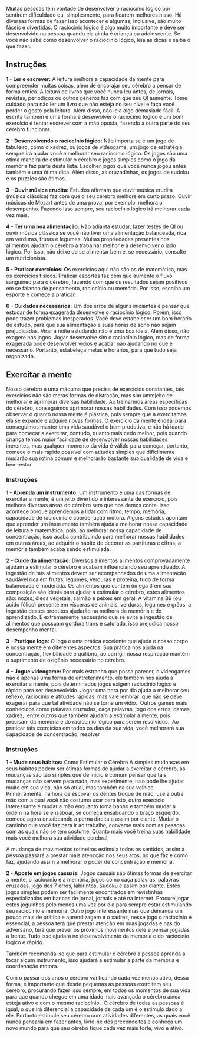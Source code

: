 Muitas pessoas têm vontade de desenvolver o raciocínio lógico por sentirem dificuldade ou, simplesmente, para ficarem melhores nisso. Há diversas formas de fazer isso acontecer e algumas, inclusive, são muito fáceis e divertidas. O raciocínio lógico é algo muito importante e deve ser desenvolvido na pessoa quando ela ainda é criança ou adolescente. Se você não sabe como desenvolver o raciocínio lógico, leia as dicas e saiba o que fazer:

## Instruções

**1 - Ler e escrever:** A leitura melhora a capacidade da mente para compreender muitas coisas, além de encorajar seu cérebro a pensar de forma crítica. A leitura de livros que você nunca leu antes, de jornais, revistas, periódicos ou outros gêneros faz com que seu QI aumente. Tome cuidado para não ler um livro que não esteja no seu nível e faça você perder o gosto pela leitura. Além disso, não leia algo demasiado fácil. A escrita também é uma forma e desenvolver o raciocínio lógico e um bom exercício é tentar escrever com a mão oposta, fazendo a outra parte do seu cérebro funcionar.

**2 - Desenvolvendo o raciocínio lógico:** Não importa se é um jogo de tabuleiro, como o xadrez, ou jogos de videogame, um jogo de estratégia sempre irá ajudar você a melhorar seu raciocínio lógico. Os jogos são uma ótima maneira de estimular o cérebro e jogos simples como o jogo da memória faz parte desta lista. Escolher jogos que você nunca jogou antes também é uma ótima dica. Além disso, as cruzadinhas, os jogos de sudoku e os puzzles são ótimos.

**3 - Ouvir música erudita:** Estudos afirmam que ouvir música erudita (música clássica) faz com que o seu cérebro melhore em curto prazo. Ouvir músicas de Mozart antes de uma prova, por exemplo, melhora o desempenho. Fazendo isso sempre, seu raciocínio lógico irá melhorar cada vez mais.

**4 - Ter uma boa alimentação:** Não adianta estudar, fazer testes de QI ou ouvir música clássica se você não tiver uma alimentação balanceada, rica em verduras, frutas e legumes. Muitas propriedades presentes nos alimentos ajudam o cérebro a trabalhar melhor e a desenvolver o lado lógico. Por isso, não deixe de se alimentar bem e, se necessário, consulte um nutricionista.

**5 - Praticar exercícios: O**s exercícios aqui não são os de matemática, mas os exercícios físicos. Praticar esportes faz com que aumente o fluxo sanguíneo para o cérebro, fazendo com que os resultados sejam positivos em se falando de pensamento, raciocínio ou memória. Por isso, escolha um esporte e comece a praticar.

**6 - Cuidados necessários:** Um dos erros de alguns iniciantes é pensar que estudar de forma exagerada desenvolve o raciocínio lógico. Porém, isso pode trazer problemas inesperados. Você deve estabelecer um bom horário de estudo, para que sua alimentação e suas horas de sono não sejam prejudicadas. Virar a noite estudando não é uma boa ideia. Além disso, não exagere nos jogos. Jogar desenvolve sim o raciocínio lógico, mas de forma exagerada pode desenvolver vícios e acabar não ajudando no que é necessário. Portanto, estabeleça metas e horários, para que tudo seja organizado.

## **Exercitar a mente**

Nosso cérebro é uma máquina que precisa de exercícios constantes, tais exercícios não são meras formas de distração, mas sim ummjeito de melhorar e aprimorar diversas habilidade. Ao treinarmos áreas específicas do cérebro, conseguimos aprimorar nossas habilidades. Com isso podemos observar o quanto nossa meste é plástica, pois sempre que a exercitamos ela se expande e adquire novas formas. O exercício da mente é ideal para conseguimos manter uma vida saudável e bem produtiva, e não há idade para começar a exercitar, contudo, quanto mais cedo melhor, pois quando criança temos maior facilidade de desenvolver nossas habilidades inerentes, mas qualquer momento da vida é válido para começar, portanto, comece o mais rápido possível com atitudes simples que dificilmente mudarão sua rotina comum e melhorarão bastante sua qualidade de vida e bem-estar.

### Instruções

**1 - Aprenda um instrumento:** Um instrumento é uma das formas de exercitar a mente, é um jeito divertido e interessante de exercício, pois melhora diversas áreas do cérebro sem que nos demos conta. Isso acontece porque aprendemos a lidar com ritmo, tempo, memória, capacidade de raciocínio e coordenação motora. Alguns estudos apontam que aprender um instrumento também ajuda a melhorar nossa capacidade de leitura e matemática, pois, ao melhorar nossa capacidade de concentração, isso acaba contribuindo para melhorar nossas habilidades em outras áreas, ao adquirir o hábito de decorar as partituras e cifras, a memória também acaba sendo estimulada.

**2 - Cuide da alimentação:** Diversos alimentos alimentos comprovadamente ajudam a estimular o cérebro e acabam influenciando seu aprendizado. A ingestão de tais alimentos devem ser acompanhados de uma alimentação saudável rica em frutas, legumes, verduras e proteína, tudo de forma balanceada e moderada. Os alimentos que contém ômega 3 em sua composição são ideais para ajudar a estimular o cérebro, estes alimentos são: nozes, óleos vegetais, salmão e peixes em geral. A vitamina B9 (ou ácido fólico) presente em vísceras de animais, verduras, legumes e grãos  a ingestão destes produtos ajudarão na melhora da memória e do aprendizado. É extremamente necessário que se evite a ingestão de alimentos que possuam gordura trans e saturada, isso prejudica nosso desempenho mental.

**3 - Pratique Ioga:** O ioga é uma prática excelente que ajuda o nosso corpo e nossa mente em diferentes aspectos. Sua prática nos ajuda na concentração, flexibilidade e quilíbrio, ao corrigir nossa respiração mantém o suprimento de oxigênio necessário no cérebro.

**4 - Jogue videogame:** Por mais estranho que possa parecer, o videogames não é apenas uma forma de entretenimento, ele também nos ajuda a exercitar a mente, pois determinados jogos exigem raciocínio lógico e rápido para ser desenvolvido. Jogar uma hora por dia ajuda a melhorar seu reflexo, raciocínio e atitudes rápidas, mas vale lembrar  que não se deve exagerar para que tal atividade não se torne um vídio.  Outros games mais conhecidos como palavras cruzadas, caça palavras, jogo dos erros, damas, xadrez,  entre outros que também ajudam a estimular a mente, pois precisam da memória e do raciocínio lógico para serem resolvidos.  Ao praticar tais exercícios em todos os dias da sua vida, você melhorará sua capacidade de concentração, resolver

### Instruções

**1 - Mude seus hábitos:** Como Estimular o Cérebro A simples mudanças em seus hábitos podem ser ótimas formas de ajudar a exercitar o cérebro, as mudanças são tão simples que de início é comum pensar que tais mudanças não servem para nada, mas experimente, isso pode lhe ajudar muito em sua vida, não só atual, mas também na sua velhice. Primeiramente, na hora de escovar os dentes troque de mão, use a outra mão com a qual você não costuma usar para isto, outro exercício interessante é mudar a mão enquanto toma banho e também mudar a ordem na hora se ensaboar, se começa ensaboando o braço esquerdo, comece agora ensaboando a perna direita e assim por diante. Mudar o caminho que você faz para ir ao trabalho, converse mais com as pessoas com as quais não se tem costume. Quanto mais você treina suas habilidade mais você melhora sua atividade cerebral.

A mudança de movimentos rotineiros estimula todos os sentidos, assim a pessoa passará a prestar mais atencção nos seus atos, no que faz e como faz, ajudando assim a melhorar o poder de concentração e memória.

**2 - Aposte em jogos casuais:** Jogos casuais são ótimas formas de exercitar a mente, o raciocínio e a memória, jogos como caça palavras, palavras cruzadas, jogo dos 7 erros, labirintos, Sudoku e assim por diante. Estes jogos simples podem ser facilmente encontrados em revistinhas especializadas em bancas de jornal, jornais e até na internet. Procure jogar estes joguinhos pelo menos uma vez por dia para sempre estar estimulando seu raciocínio e memória. Outro jogo interessante mas que demanda um pouco mais de prática e aprendizagem é o xadrez, nesse jogo o raciocínio é essencial, a pessoa terá que prestar atenção em suas jogadas e nas do adversário, terá que prever os próximos movimentos dele e pensar jogadas a frente. Tudo isso ajudará no desenvolvimento da memória e do raciocínio lógico e rápido.

Também recomenda-se que para estimular o cérebro a pessoa aprenda a tocar algum instrumento, isso ajudará a estimular a parte da memória e coordenação motora.

Com o passar dos anos o cérebro vai ficando cada vez menos ativo, dessa forma, é importante que desde pequenas as pessoas exercitem seu cérebro, procurando fazer isso sempre, em todos os momentos de sua vida para que quando chegue em uma idade mais avançada o cérebro ainda esteja ativo e com o mesmo raciocínio.  O cérebro de todas as pessoas é igual, o que irá diferencial a capacidade de cada um é o estímulo dado a ele. Portanto estimule seu cérebro com atividades diferentes, as quais você nunca pensaria em fazer antes, livre-se dos preconceitos e conheça um novo mundo para que seu cérebo fique cada vez mais forte, vivo e ativo.